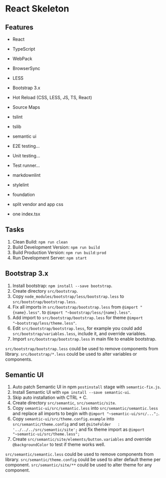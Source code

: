# React Skeleton #

## Features ##

- React
- TypeScript
- WebPack
- BrowserSync
- LESS
- Bootstrap 3.x
- Hot Reload (CSS, LESS, JS, TS, React)
- Source Maps
- tslint
- tslib
- semantic ui

- E2E testing...
- Unit testing...
- Test runner...
- markdownlint
- stylelint
- foundation
- split vendor and app css
- one index.tsx

## Tasks ##

1. Clean Build: `npm run clean`
2. Build Development Version: `npm run build`
3. Build Production Version: `npm run build:prod`
4. Run Development Server: `npm start`

## Bootstrap 3.x ##

1. Install bootstrap: `npm install --save bootstrap`.
2. Create directory `src/bootstrap`.
3. Copy `node_modules/bootstrap/less/bootstrap.less` to `src/bootstrap/bootstrap.less`.
4. Fix all imports in `src/bootstrap/bootstrap.less` from `@import "{name}.less"`.
   to `@import "~bootstrap/less/{name}.less"`.
5. Add import to `src/bootstrap/bootstrap.less` for theme `@import "~bootstrap/less/theme.less"`.
6. Edit `src/bootstrap/bootstrap.less`, for example you could add `src/bootstrap/variables.less`,
   include it, and override variables.
7. Import `src/bootstrap/bootstrap.less` in main file to enable bootstrap.

`src/bootstrap/bootstrap.less` could be used to remove components from library.
`src/bootstrap/*.less` could be used to alter variables or components.

## Semantic UI ##

1. Auto patch Semantic UI in npm `postinstall` stage with `semantic-fix.js`.
2. Install Semantic UI with `npm install --save semantic-ui`.
3. Skip auto installation with CTRL + C.
4. Create directory `src/semantic`, `src/semantic/site`.
5. Copy `semantic-ui/src/semantic.less` into `src/semantic/semantic.less`
   and replace all imports to begin with `@import "~semantic-ui/src/...";`.
6. Copy `semantic-ui/src/theme.config.example` into `src/semantic/theme.config`
   and set `@siteFolder   : '../../../src/semantic/site';`
   and fix theme import as `@import "~semantic-ui/src/theme.less";`
7. Create `src/semantic/site/elements/button.variables` and override `@backgroundColor`
   to test if theme works well.

`src/semantic/semantic.less` could be used to remove components from library.
`src/semantic/theme.config` could be used to alter default theme per component.
`src/semantic/site/**` could be used to alter theme for any component.
